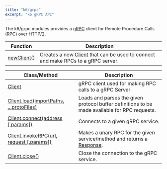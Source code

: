 ```yaml
---
title: "k6/grpc"
excerpt: "k6 gRPC API"
---
```


The k6/grpc modules provides a [gRPC](https://grpc.io/) client for Remote Procedure Calls (RPC) over HTTP/2.

| Function | Description |
|----------|-------------|
| [newClient()](/javascript-api/k6-grpc/newclient) | Creates a new [Client](/javascript-api/k6-grpc/client) that can be used to connect and make RPCs to a gRPC server. |

| Class/Method | Description |
|--------------|-------------|
| [Client](/javascript-api/k6-grpc/client) | gRPC client used for making RPC calls to a gRPC Server |
| [Client.load(importPaths, ...protoFiles)](/javascript-api/k6-grpc/client/client-load-importpaths----protofiles) | Loads and parses the given protocol buffer definitions to be made available for RPC requests. |
| [Client.connect(address [,params])](/javascript-api/k6-grpc/client/client-connect-address-params) | Connects to a given gRPC service. |
| [Client.invokeRPC(url, request [,params])]() | Makes a unary RPC for the given service/method and returns a [Response](). |
| [Client.close()]() | Close the connection to the gRPC service. |
